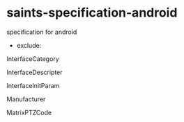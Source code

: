 # saints-specification-android
specification for android

- exclude:

InterfaceCategory

InterfaceDescripter

InterfaceInitParam

Manufacturer

MatrixPTZCode